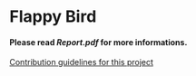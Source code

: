 # Flappy Bird 

#### Please read *Report.pdf* for more informations. 

[Contribution guidelines for this project](src/img/image.png)
